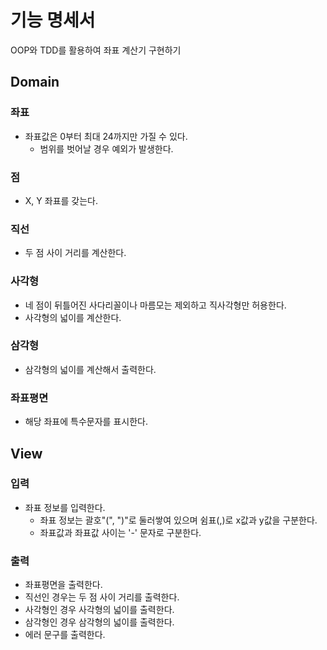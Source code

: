 # 기능 명세서
OOP와 TDD를 활용하여 좌표 계산기 구현하기

## Domain
### 좌표
- 좌표값은 0부터 최대 24까지만 가질 수 있다.
  - 범위를 벗어날 경우 예외가 발생한다.

### 점
- X, Y 좌표를 갖는다.

### 직선
- 두 점 사이 거리를 계산한다.

### 사각형
- 네 점이 뒤틀어진 사다리꼴이나 마름모는 제외하고 직사각형만 허용한다.
- 사각형의 넓이를 계산한다.

### 삼각형
- 삼각형의 넓이를 계산해서 출력한다.

### 좌표평면
- 해당 좌표에 특수문자를 표시한다.

## View
### 입력
- 좌표 정보를 입력한다.
  - 좌표 정보는 괄호"(", ")"로 둘러쌓여 있으며 쉼표(,)로 x값과 y값을 구분한다.
  - 좌표값과 좌표값 사이는 '-' 문자로 구분한다.

### 출력
- 좌표평면을 출력한다.
- 직선인 경우는 두 점 사이 거리를 출력한다.
- 사각형인 경우 사각형의 넓이를 출력한다.
- 삼각형인 경우 삼각형의 넓이를 출력한다.
- 에러 문구를 출력한다.